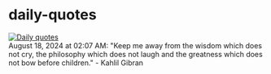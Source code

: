 # daily-quotes
[![Daily quotes](https://github.com/ceepu8/daily-quotes/actions/workflows/daily-quote.yml/badge.svg)](https://github.com/ceepu8/daily-quotes/actions/workflows/daily-quote.yml)<br/>
August 18, 2024 at 02:07 AM: "Keep me away from the wisdom which does not cry, the philosophy which does not laugh and the greatness which does not bow before children." - Kahlil Gibran

